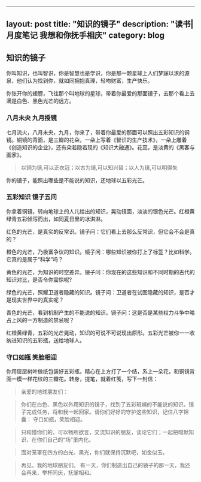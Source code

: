 
---
layout: post
title: "知识的镜子"
description: "读书|月度笔记 我想和你抚手相庆"
category: blog
---

## 知识的镜子

你叫知识，也叫智识，你是智慧也是学识，你是那一颗星球上人们梦寐以求的源泉，他们认为找到你，就如同拥抱真理，轻吻财富，生产快乐。

你张开你的翅膀，飞往那个叫地球的星球，带着你最爱的那面镜子，去那个看上去满是白色、黑色光芒的远方。

###  八月未央 九月授镜

七月流火，八月未央，九月，你来了，带着你最爱的那面可以照出五彩知识的铜镜。铜镜的背面，是三瓣的花朵，一朵上写着《智识的生产技术》，一朵上雕着《创造知识的企业》，还有朵若隐若现的《知识大融通》。花蕊，是淡黄的《黑客与画家》。

> 以铜为镜,可以正衣冠；以古为镜,可以知兴替；以人为镜,可以明得失

你的镜子，能照出哪些是不能说的知识，还地球以五彩光芒。


### 五彩知识 镜子五问

你拿着铜镜，转向地球上的人儿给出的知识，晃动镜面，淡淡的银色光芒。红橙黄绿青五彩倾泻而出，如同夏日里的冰淇淋。

红色的光芒，是真实的反常识。镜子问：它们看上去那么反常识，但它会不会是真的？

橙色的光芒，乃极富争议的知识。镜子问：哪些知识被你打上了标签？比如科学。它真的是属于“科学”吗？

黄色的光芒，为知识的时空差异。镜子问：你现在的这些知识和不同时期的古代的知识对比，是否令你震惊呢?

绿色的光芒，照耀卫道者隐藏的知识。镜子问：卫道者在试图隐藏的知识，是否才是现实世界中的真实呢？

青色的光芒，看到机制产生的不能说的知识。镜子问：这是否是某些权力斗争中略占上风的一方制造的禁忌呢？

红橙黄绿青，五彩的光芒晃动，知识的可说不可说现出原形。五彩光芒被你一一收纳进知识的五彩瓶，送给地球人。


### 守口如瓶  笑脸相迎

你用层层树叶做纸包装好五彩瓶，精心在上方打了一个结，系上一朵花，和铜镜背面一模一样花纹的三瓣花。转身，提笔，就着红笺，写下一封信：

> 亲爱的地球朋友们：

> 你们在白色、黑色以外用知识的镜子，找到了五彩斑斓的不能说的知识。镜子完成任务，将和我一起回家。请你们好好的守护这些知识，记住八字锦囊： 守口如瓶，笑脸相迎。

> 只和懂你们的，可以畅所欲言，交流知识的朋友，谈论它们；一起把暗默知识，在你们自己的“场”里内化。

> 面对笼罩在四方的白光、黑光，你们就保持沉默吧，如金似玉。

> 再见，我的地球朋友们。 有一天，你们制造出自己的镜子的那一天，我还会再来，举杯同庆，抚掌相和。 

